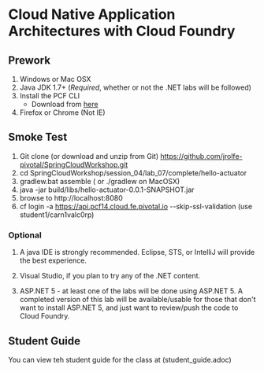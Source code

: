 # Cloud Native Application Architectures with Cloud Foundry

## Prework

1. Windows or Mac OSX 
2. Java JDK 1.7+ (_Required_, whether or not the .NET labs will be followed)
3. Install the PCF CLI 
    - Download from [here](https://apps.pcf14.cloud.fe.pivotal.io/tools)
4. Firefox or Chrome (Not IE)

## Smoke Test

1. Git clone (or download and unzip from Git) https://github.com/jrolfe-pivotal/SpringCloudWorkshop.git 
2. cd SpringCloudWorkshop/session_04/lab_07/complete/hello-actuator
3. gradlew.bat assemble ( or ./gradlew on MacOSX)
4. java -jar build/libs/hello-actuator-0.0.1-SNAPSHOT.jar
5. browse to http://localhost:8080
6. cf login -a https://api.pcf14.cloud.fe.pivotal.io --skip-ssl-validation (use student1/carn1valc0rp)

### Optional
 
1.  A java IDE is strongly recommended.  Eclipse, STS, or IntelliJ will provide the best experience.
 
2.  Visual Studio, if you plan to try any of the .NET content.
 
3.  ASP.NET 5 - at least one of the labs will be done using ASP.NET 5.  A completed version of this lab will be available/usable for those that don't want to install ASP.NET 5, and just want to review/push the code to Cloud Foundry.

## Student Guide

You can view teh student guide for the class at (student_guide.adoc)
